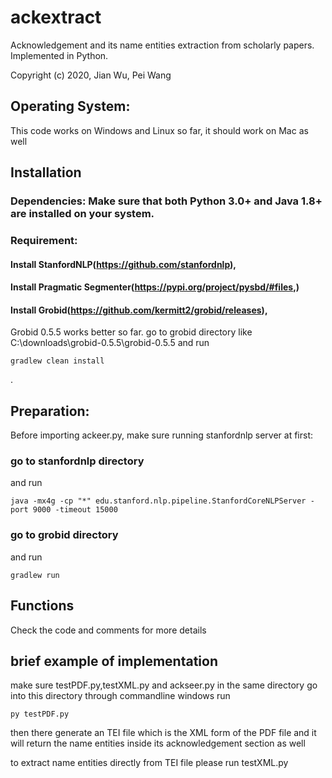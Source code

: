 # ackextract

Acknowledgement and its name entities extraction from scholarly papers. Implemented in Python.

Copyright (c) 2020, Jian Wu, Pei Wang

## Operating System: 
This code works on Windows and Linux so far, it should work on Mac as well

## Installation
### Dependencies: Make sure that both Python 3.0+ and Java 1.8+ are installed on your system. 
### Requirement: 
#### Install StanfordNLP(https://github.com/stanfordnlp),
#### Install Pragmatic Segmenter(https://pypi.org/project/pysbd/#files,) 
#### Install Grobid(https://github.com/kermitt2/grobid/releases), 
Grobid 0.5.5 works better so far.
go to grobid directory like C:\downloads\grobid-0.5.5\grobid-0.5.5
and run 
```
gradlew clean install
```
.

## Preparation:
Before importing ackeer.py, make sure running stanfordnlp server at first: 
### go to stanfordnlp directory
and run 
```
java -mx4g -cp "*" edu.stanford.nlp.pipeline.StanfordCoreNLPServer -port 9000 -timeout 15000
```
### go to grobid directory
and run
```
gradlew run
```
## Functions
Check the code and comments for more details

## brief example of implementation
make sure testPDF.py,testXML.py and ackseer.py in the same directory
go into this directory through commandline
windows run 
```
py testPDF.py
```
then there generate an TEI file which is the XML form of the PDF file
and it will return the name entities inside its acknowledgement section as well

to extract name entities directly from TEI file please run testXML.py
